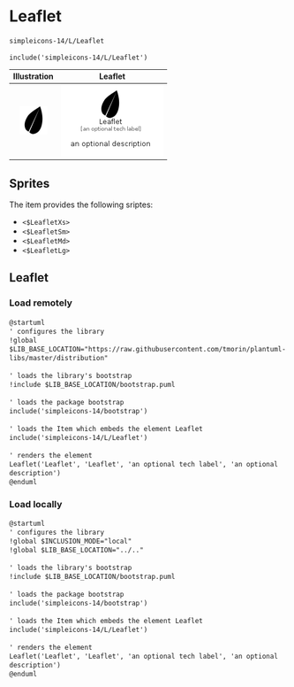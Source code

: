 # Leaflet


```text
simpleicons-14/L/Leaflet
```

```text
include('simpleicons-14/L/Leaflet')
```



| Illustration | Leaflet |
| :---: | :---: |
| ![illustration for Illustration](../../simpleicons-14/L/Leaflet.png) | ![illustration for Leaflet](../../simpleicons-14/L/Leaflet.Local.png) |



## Sprites
The item provides the following sriptes:

- `<$LeafletXs>`
- `<$LeafletSm>`
- `<$LeafletMd>`
- `<$LeafletLg>`





## Leaflet

### Load remotely
```plantuml
@startuml
' configures the library
!global $LIB_BASE_LOCATION="https://raw.githubusercontent.com/tmorin/plantuml-libs/master/distribution"

' loads the library's bootstrap
!include $LIB_BASE_LOCATION/bootstrap.puml

' loads the package bootstrap
include('simpleicons-14/bootstrap')

' loads the Item which embeds the element Leaflet
include('simpleicons-14/L/Leaflet')

' renders the element
Leaflet('Leaflet', 'Leaflet', 'an optional tech label', 'an optional description')
@enduml
```

### Load locally
```plantuml
@startuml
' configures the library
!global $INCLUSION_MODE="local"
!global $LIB_BASE_LOCATION="../.."

' loads the library's bootstrap
!include $LIB_BASE_LOCATION/bootstrap.puml

' loads the package bootstrap
include('simpleicons-14/bootstrap')

' loads the Item which embeds the element Leaflet
include('simpleicons-14/L/Leaflet')

' renders the element
Leaflet('Leaflet', 'Leaflet', 'an optional tech label', 'an optional description')
@enduml
```

